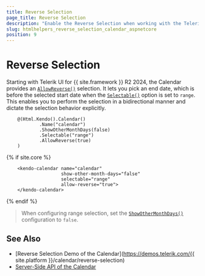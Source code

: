 ```yaml
---
title: Reverse Selection
page_title: Reverse Selection
description: "Enable the Reverse Selection when working with the Telerik UI Calendar component for {{ site.framework }}."
slug: htmlhelpers_reverse_selection_calendar_aspnetcore
position: 9
---
```


# Reverse Selection

Starting with Telerik UI for {{ site.framework }} R2 2024, the Calendar provides an [`AllowReverse()`](/api/kendo.mvc.ui.fluent/calendarbuilder#allowreversesystemboolean) selection. It lets you pick an end date, which is before the selected start date when the [`Selectable()`](/api/kendo.mvc.ui.fluent/calendarbuilder#selectablesystemstring) option is set to `range`. This enables you to perform the selection in a bidirectional manner and dictate the selection behavior explicitly.

```HtmlHelper
    @(Html.Kendo().Calendar()
            .Name("calendar")
            .ShowOtherMonthDays(false)
            .Selectable("range")
            .AllowReverse(true)
    )
```
{% if site.core %}
```TagHelper
    <kendo-calendar name="calendar"
                    show-other-month-days="false"
                    selectable="range"
                    allow-reverse="true">
    </kendo-calendar>
```
{% endif %}

> When configuring range selection, set the [`ShowOtherMonthDays()`](/api/kendo.mvc.ui.fluent/calendarbuilder#showothermonthdayssystemboolean) configuration to `false`.

## See Also

* [Reverse Selection Demo of the Calendar](https://demos.telerik.com/{{ site.platform }}/calendar/reverse-selection)
* [Server-Side API of the Calendar](/api/calendar)